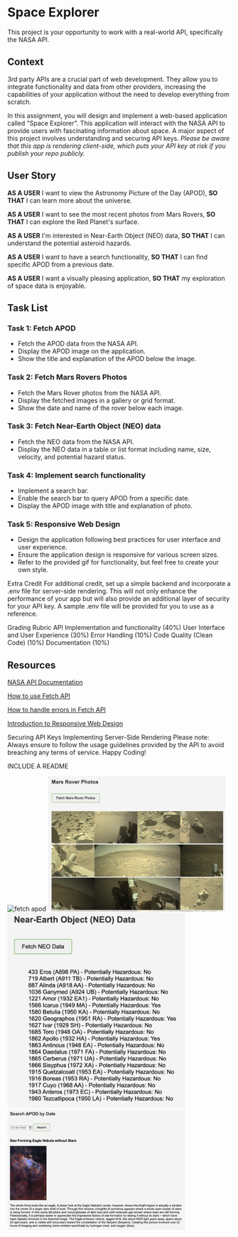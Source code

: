 # Space Explorer

This project is your opportunity to work with a real-world API, specifically the NASA API.

## Context
3rd party APIs are a crucial part of web development. They allow you to integrate functionality and data from other providers, increasing the capabilities of your application without the need to develop everything from scratch. 

In this assignment, you will design and implement a web-based application called "Space Explorer". This application will interact with the NASA API to provide users with fascinating information about space. A major aspect of this project involves understanding and securing API keys. *Please be aware that this app is rendering client-side, which puts your API key at risk if you publish your repo publicly.*

## User Story
**AS A USER** I want to view the Astronomy Picture of the Day (APOD), **SO THAT** I can learn more about the universe.

**AS A USER** I want to see the most recent photos from Mars Rovers, **SO THAT** I can explore the Red Planet's surface.

**AS A USER** I'm interested in Near-Earth Object (NEO) data, **SO THAT** I can understand the potential asteroid hazards.

**AS A USER** I want to have a search functionality, **SO THAT**  I can find specific APOD from a previous date.

**AS A USER** I want a visually pleasing application, **SO THAT** my exploration of space data is enjoyable.

## Task List
### Task 1: Fetch APOD
- Fetch the APOD data from the NASA API.
- Display the APOD image on the application.
- Show the title and explanation of the APOD below the image.

### Task 2: Fetch Mars Rovers Photos
- Fetch the Mars Rover photos from the NASA API.
- Display the fetched images in a gallery or grid format.
- Show the date and name of the rover below each image.

### Task 3: Fetch Near-Earth Object (NEO) data
- Fetch the NEO data from the NASA API.
- Display the NEO data in a table or list format including name, size, velocity, and potential hazard status.

### Task 4: Implement search functionality
- Implement a search bar.
- Enable the search bar to query APOD from a specific date.
- Display the APOD image with title and explanation of photo.

### Task 5: Responsive Web Design
- Design the application following best practices for user interface and user experience.
- Ensure the application design is responsive for various screen sizes.
- Refer to the provided gif for functionality, but feel free to create your own style.


Extra Credit
For additional credit, set up a simple backend and incorporate a .env file for server-side rendering. This will not only enhance the performance of your app but will also provide an additional layer of security for your API key. A sample .env file will be provided for you to use as a reference.

Grading Rubric
API Implementation and functionality (40%)
User Interface and User Experience (30%)
Error Handling (10%)
Code Quality (Clean Code) (10%)
Documentation (10%)


## Resources
[NASA API Documentation](https://api.nasa.gov/)

[How to use Fetch API](https://developer.mozilla.org/en-US/docs/Web/API/Fetch_API)

[How to handle errors in Fetch API](https://rapidapi.com/guides/error-handling-fetch)

[Introduction to Responsive Web Design](https://www.w3schools.com/css/css_rwd_intro.asp)

Securing API Keys
Implementing Server-Side Rendering
Please note: Always ensure to follow the usage guidelines provided by the API to avoid breaching any terms of service. Happy Coding!


INCLUDE A README

<img src="./assets/fetch-apod.png" alt="fetch apod" width="400px" />
<img src="./assets/fetch-mars.png" alt="fetch mars" width="400px" />
<img src="./assets/fetch-neo.png" alt="fetch neo" width="400px" />
<img src="./assets/search.png" alt="search apod" width="400px" />

